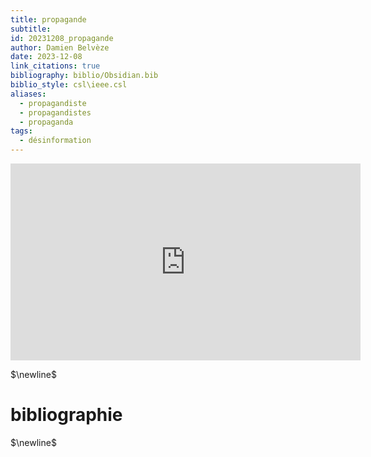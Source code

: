```yaml
---
title: propagande
subtitle: 
id: 20231208_propagande
author: Damien Belvèze
date: 2023-12-08
link_citations: true
bibliography: biblio/Obsidian.bib
biblio_style: csl\ieee.csl
aliases:
  - propagandiste
  - propagandistes
  - propaganda
tags:
  - désinformation
---
```

<iframe width="560" height="315" src="https://www.youtube.com/embed/Ag1AKIl_2GM?si=zm_pfGhs0naMQQkD" title="YouTube video player" frameborder="0" allow="accelerometer; autoplay; clipboard-write; encrypted-media; gyroscope; picture-in-picture; web-share" allowfullscreen></iframe>



$\newline$
# bibliographie
$\newline$






